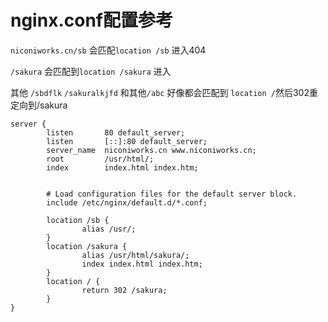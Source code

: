 # **nginx.conf配置参考**

`niconiworks.cn/sb` 会匹配`location /sb` 进入404

`/sakura` 会匹配到`location /sakura` 进入

其他 `/sbdflk` `/sakuralkjfd` 和其他`/abc` 好像都会匹配到 `location /`然后302重定向到/sakura 

```
server {
        listen       80 default_server;
        listen       [::]:80 default_server;
        server_name  niconiworks.cn www.niconiworks.cn;
        root         /usr/html/;
        index        index.html index.htm;


        # Load configuration files for the default server block.
        include /etc/nginx/default.d/*.conf;

        location /sb {
                alias /usr/;
        }
        location /sakura {
                alias /usr/html/sakura/;
                index index.html index.htm;
        }
        location / {
                return 302 /sakura;
        }
}
```